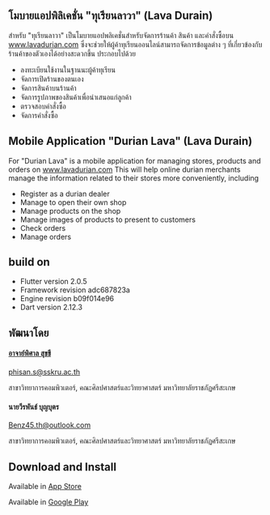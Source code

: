 ## โมบายแอปพิลิเคชั่น "ทุเรียนลาวา" (Lava Durain)

สำหรับ "ทุเรียนลาวา" เป็นโมบายแอปพลิเคชั่นสำหรับจัดการร้านค้า สินค้า และคำสั่งซื้อบน www.lavadurian.com ซึ่งจะช่วยให้ผู้ค้าทุเรียนออนไลน์สามารถจัดการข้อมูลต่าง ๆ ที่เกี่ยวข้องกับร้านค้าของตัวเองได้อย่างสะดวกขึ้น ประกอบไปด้วย

- ลงทะเบียนใช้งานในฐานนะผู้ค้าทุเรียน
- จัดการเปิดร้านของตนเอง
- จัดการสินค้าบนร้านค้า
- จัดการรูปภาพของสินค้าเพื่อนำเสนอแก่ลูกค้า
- ตรวจสอบคำสั่งซื้อ
- จัดการคำสั่งซื้อ

## Mobile Application "Durian Lava" (Lava Durain)

For "Durian Lava" is a mobile application for managing stores, products and orders on www.lavadurian.com This will help online durian merchants manage the information related to their stores more conveniently, including

- Register as a durian dealer
- Manage to open their own shop
- Manage products on the shop
- Manage images of products to present to customers
- Check orders
- Manage orders 

## build on
- Flutter version 2.0.5
- Framework revision adc687823a
- Engine revision b09f014e96
- Dart version 2.12.3

## พัฒนาโดย 

#### [อาจาย์พิศาล สุขขี](https://www.facebook.com/numvarn)

phisan.s@sskru.ac.th

สาขาวิทยาการคอมพิวเตอร์, คณะศิลปศาสตร์และวิทยาศาสตร์ มหาวิทยาลัยราชภัฏศรีสะเกษ

#### นายวีรพันธ์ บุญบุตร

Benz45.th@outlook.com

สาขาวิทยาการคอมพิวเตอร์, คณะศิลปศาสตร์และวิทยาศาสตร์ มหาวิทยาลัยราชภัฏศรีสะเกษ

## Download and Install

Available in [App Store](https://apps.apple.com/us/app/lava-durian/id1564892719#?platform=iphone)

Available in [Google Play](https://play.google.com/store/apps/details?id=com.phisan.lavadurian)